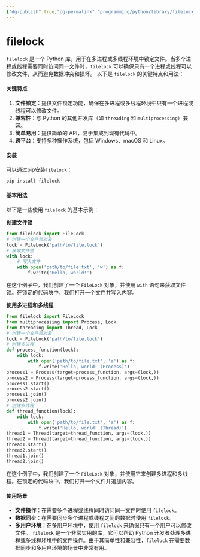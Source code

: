 ```yaml
---
{"dg-publish":true,"dg-permalink":"programming/python/library/filelock.md","permalink":"/programming/python/library/filelock.md/"}
---
```



# filelock

`filelock` 是一个 Python 库，用于在多进程或多线程环境中锁定文件。当多个进程或线程需要同时访问同一文件时，`filelock` 可以确保只有一个进程或线程可以修改文件，从而避免数据冲突和损坏。 以下是 `filelock` 的关键特点和用法：

#### 关键特点

1. **文件锁定**：提供文件锁定功能，确保在多进程或多线程环境中只有一个进程或线程可以修改文件。
2. **兼容性**：与 Python 的其他并发库（如 `threading` 和 `multiprocessing`）兼容。
3. **简单易用**：提供简单的 API，易于集成到现有代码中。
4. **跨平台**：支持多种操作系统，包括 Windows、macOS 和 Linux。

#### 安装

可以通过pip安装`filelock`：

```bash
pip install filelock
```

#### 基本用法

以下是一些使用 `filelock` 的基本示例：

**创建文件锁**

```python
from filelock import FileLock
# 创建一个文件锁对象
lock = FileLock('path/to/file.lock')
# 获取文件锁
with lock:
    # 写入文件
    with open('path/to/file.txt', 'w') as f:
        f.write('Hello, world!')
```

在这个例子中，我们创建了一个 `FileLock` 对象，并使用 `with` 语句来获取文件锁。在锁定的代码块中，我们打开一个文件并写入内容。

**使用多进程和多线程**

```python
from filelock import FileLock
from multiprocessing import Process, Lock
from threading import Thread, Lock
# 创建一个文件锁对象
lock = FileLock('path/to/file.lock')
# 创建多进程
def process_function(lock):
    with lock:
        with open('path/to/file.txt', 'a') as f:
            f.write('Hello, world! (Process)')
process1 = Process(target=process_function, args=(lock,))
process2 = Process(target=process_function, args=(lock,))
process1.start()
process2.start()
process1.join()
process2.join()
# 创建多线程
def thread_function(lock):
    with lock:
        with open('path/to/file.txt', 'a') as f:
            f.write('Hello, world! (Thread)')
thread1 = Thread(target=thread_function, args=(lock,))
thread2 = Thread(target=thread_function, args=(lock,))
thread1.start()
thread2.start()
thread1.join()
thread2.join()
```

在这个例子中，我们创建了一个 `FileLock` 对象，并使用它来创建多进程和多线程。在锁定的代码块中，我们打开一个文件并追加内容。

#### 使用场景

* **文件操作**：在需要多个进程或线程同时访问同一文件时使用 `filelock`。
* **数据同步**：在需要同步多个进程或线程之间的数据时使用 `filelock`。
* **多用户环境**：在多用户环境中，使用 `filelock` 来确保只有一个用户可以修改文件。 `filelock` 是一个非常实用的库，它可以帮助 Python 开发者处理多进程或多线程环境中的文件操作。由于其简单性和兼容性，`filelock` 在需要数据同步和多用户环境的场景中非常有用。